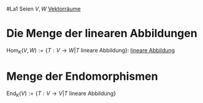 #La1 
Seien $V,W$ [Vektorräume](Vektorraum.md)
# Die Menge der linearen Abbildungen
$\text{Hom}_K(V,W):=\{T:V\to W|T\text{ lineare Abbildung}\}$: [lineare Abbildung](lineare%20Abbildung.md)
# Menge der Endomorphismen
$\text{End}_K(V):=\{T:V\to V|T\text{ lineare Abbildung}\}$